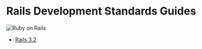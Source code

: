 # Rails Development Standards Guides

![Ruby on Rails](https://github.com/ATimofeev/rails_standards/raw/master/assets/ruby-on-rails.png)

* [Rails 3.2](https://github.com/ATimofeev/rails_standards/tree/rails-3-2)

